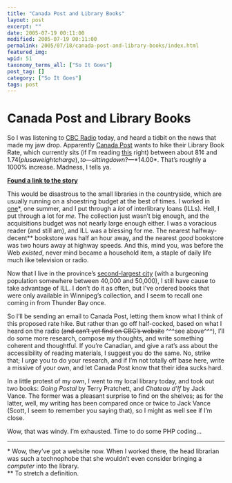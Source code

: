 ```yaml
---
title: "Canada Post and Library Books"
layout: post
excerpt: ""
date: 2005-07-19 00:11:00
modified: 2005-07-19 00:11:00
permalink: 2005/07/18/canada-post-and-library-books/index.html
featured_img: 
wpid: 51
taxonomy_terms_all: ["So It Goes"]
post_tag: []
category: ["So It Goes"]
tags: post
---
```


# Canada Post and Library Books

So I was listening to [CBC Radio](http://www.cbc.ca/) today, and heard a tidbit on the news that made my jaw drop. Apparently [Canada Post](http://www.canadapost.ca/) wants to hike their Library Book Rate, which currently sits (if I’m reading [this](http://www.canadapost.ca/tools/pg/manual/CPCPrices-e.asp#i33b) right) between about 81¢ and $1.74 (plus a weight charge), to—sitting down?—*$14.00*. That’s roughly a 1000% increase. Madness, I tells ya.

[**Found a link to the story**](http://winnipeg.cbc.ca/regional/servlet/View?filename=mb_library-fees-20050718)

This would be disastrous to the small libraries in the countryside, which are usually running on a shoestring budget at the best of times. I worked in [one](http://www.steroselibrary.com/)\*, one summer, and I put through a *lot* of interlibrary loans (ILLs). Hell, I put through a lot for *me*. The collection just wasn’t big enough, and the acquisitions budget was not nearly large enough either. I was a voracious reader (and still am), and ILL was a blessing for me. The nearest halfway-decent\*\* bookstore was half an hour away, and the nearest *good* bookstore was two hours away at highway speeds. And this, mind you, was before the Web *existed*, never mind became a household item, a staple of daily life much like television or radio.

Now that I live in the province’s [second-largest city](http://www.brandon.com/tourism/default.html) (with a burgeoning population somewhere between 40,000 and 50,000), I still have cause to take advantage of ILL. I don’t do it as often, but I’ve ordered books that were only available in Winnipeg’s collection, and I seem to recall one coming in from Thunder Bay once.

So I’ll be sending an email to Canada Post, letting them know what I think of this proposed rate hike. But rather than go off half-cocked, based on what I heard on the radio (<strike>and can’t yet find on CBC’s website</strike> ^^^see above^^^), I’ll do some more research, compose my thoughts, and write something coherent and thoughtful. If you’re Canadian, and give a rat’s ass about the accessibility of reading materials, I suggest you do the same. No, strike that; I *urge* you to do your research, and if I’m not totally off base here, write a missive of your own, and let Canada Post know that their idea sucks hard.

In a little protest of my own, I went to my local library today, and took out two books: *Going Postal* by Terry Pratchett, and *Chateau d’If* by Jack Vance. The former was a pleasant surprise to find on the shelves; as for the latter, well, my writing has been compared once or twice to Jack Vance (Scott, I seem to remember you saying that), so I might as well see if I’m close.

Wow, that was windy. I’m exhausted. Time to do some PHP coding…

- - - - - -

\* Wow, they’ve got a website now. When I worked there, the head librarian was such a technophobe that she wouldn’t even consider bringing a *computer* into the library.  
\*\* To stretch a definition. 